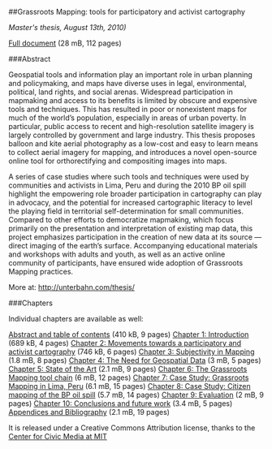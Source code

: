 ##Grassroots Mapping: tools for participatory and activist cartography

_Master's thesis, August 13th, 2010)_

[Full document](http://unterbahn.com/thesis-web/thesis.pdf) (28 mB, 112 pages)

###Abstract

Geospatial tools and information play an important role in urban planning and policymaking, and maps have diverse uses in legal, environmental, political, land rights, and social arenas. Widespread participation in mapmaking and access to its benefits is limited by obscure and expensive tools and techniques. This has resulted in poor or nonexistent maps for much of the world’s population, especially in areas of urban poverty. In particular, public access to recent and high-resolution satellite imagery is largely controlled by government and large industry. This thesis proposes balloon and kite aerial photography as a low-cost and easy to learn means to collect aerial imagery for mapping, and introduces a novel open-source online tool for orthorectifying and compositing images into maps.

A series of case studies where such tools and techniques were used by communities and activists in Lima, Peru and during the 2010 BP oil spill highlight the empowering role broader participation in cartography can play in advocacy, and the potential for increased cartographic literacy to level the playing field in territorial self-determination for small communities. Compared to other efforts to democratize mapmaking, which focus primarily on the presentation and interpretation of existing map data, this project emphasizes participation in the creation of new data at its source — direct imaging of the earth’s surface. Accompanying educational materials and workshops with adults and youth, as well as an active online community of participants, have ensured wide adoption of Grassroots Mapping practices.

More at: http://unterbahn.com/thesis/

###Chapters

Individual chapters are available as well:

[Abstract and table of contents](http://unterbahn.com/thesis-web/chapters/grassroots-mapping-abstract-toc.pdf) (410 kB, 9 pages)
[Chapter 1: Introduction](http://unterbahn.com/thesis-web/chapters/grassroots-mapping-abstract-toc.pdf) (689 kB, 4 pages)
[Chapter 2: Movements towards a participatory and activist cartography](http://unterbahn.com/thesis-web/chapters/grassroots-mapping-ch1-introduction.pdf) (746 kB, 6 pages)
[Chapter 3: Subjectivity in Mapping](http://unterbahn.com/thesis-web/chapters/grassroots-mapping-ch3-subjectivity.pdf) (1.8 mB, 8 pages)
[Chapter 4: The Need for Geospatial Data](http://unterbahn.com/thesis-web/chapters/grassroots-mapping-ch4-need.pdf) (3 mB, 5 pages)
[Chapter 5: State of the Art](http://unterbahn.com/thesis-web/chapters/grassroots-mapping-ch5-state.pdf) (2.1 mB, 9 pages)
[Chapter 6: The Grassroots Mapping tool chain](http://unterbahn.com/thesis-web/chapters/grassroots-mapping-ch6-tools.pdf) (6 mB, 12 pages)
[Chapter 7: Case Study: Grassroots Mapping in Lima, Peru](http://unterbahn.com/thesis-web/chapters/grassroots-mapping-ch7-peru.pdf) (6.1 mB, 15 pages)
[Chapter 8: Case Study: Citizen mapping of the BP oil spill](http://unterbahn.com/thesis-web/chapters/grassroots-mapping-ch8-gulf.pdf) (5.7 mB, 14 pages)
[Chapter 9: Evaluation](http://unterbahn.com/thesis-web/chapters/grassroots-mapping-ch9-evaluation.pdf) (2 mB, 9 pages)
[Chapter 10: Conclusions and future work](http://unterbahn.com/thesis-web/chapters/grassroots-mapping-ch10-conclusion.pdf) (3.4 mB, 5 pages)
[Appendices and Bibliography](http://unterbahn.com/thesis-web/chapters/grassroots-mapping-appendix-bibliography.pdf) (2.1 mB, 19 pages)

It is released under a Creative Commons Attribution license, thanks to the [Center for Civic Media at MIT](http://civic.mit.edu)


